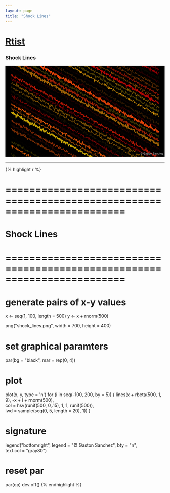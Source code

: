 ```yaml
---
layout: page
title: "Shock Lines"
---
```


# [Rtist](/) 

### Shock Lines 

![Shock Lines](../images/shock_lines.png) 

-----

{% highlight r %} 
# ======================================================================== 
# Shock Lines 
# ======================================================================== 
# generate pairs of x-y values 
x <- seq(1, 100, length = 500) 
y <- x + rnorm(500) 
 
 
png("shock_lines.png", width = 700, height = 400) 
# set graphical paramters 
par(bg = "black", mar = rep(0, 4)) 
# plot 
plot(x, y, type = 'n') 
for (i in seq(-100, 200, by = 5)) 
{ 
  lines(x + rbeta(500, 1, 9), -x + i + rnorm(500),  
        col = hsv(runif(500, 0,.15), 1, 1, runif(500)),  
        lwd = sample(seq(0, 5, length = 20), 1)) 
} 
# signature 
legend("bottomright", legend = "© Gaston Sanchez", bty = "n",  
       text.col = "gray80") 
# reset par 
par(op) 
dev.off() 
{% endhighlight %} 
